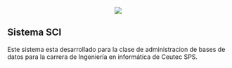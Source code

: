 <p align="center"><img src="https://laravel.com/assets/img/components/logo-laravel.svg"></p>



## Sistema SCI

Este sistema esta desarrollado para la clase de administracion de bases de datos para la carrera de Ingeniería en informática de Ceutec SPS.